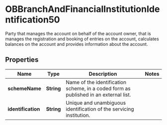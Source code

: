 

# OBBranchAndFinancialInstitutionIdentification50

Party that manages the account on behalf of the account owner, that is manages the registration and booking of entries on the account, calculates balances on the account and provides information about the account.
## Properties

Name | Type | Description | Notes
------------ | ------------- | ------------- | -------------
**schemeName** | **String** | Name of the identification scheme, in a coded form as published in an external list. | 
**identification** | **String** | Unique and unambiguous identification of the servicing institution. | 



